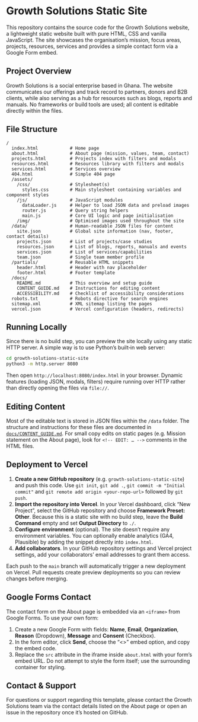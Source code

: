 # Growth Solutions Static Site

This repository contains the source code for the Growth Solutions website, a lightweight static website built with pure HTML, CSS and vanilla JavaScript. The site showcases the organisation’s mission, focus areas, projects, resources, services and provides a simple contact form via a Google Form embed.

## Project Overview

Growth Solutions is a social enterprise based in Ghana. The website communicates our offerings and track record to partners, donors and B2B clients, while also serving as a hub for resources such as blogs, reports and manuals. No frameworks or build tools are used; all content is editable directly within the files.

## File Structure

```
/
  index.html            # Home page
  about.html            # About page (mission, values, team, contact)
  projects.html         # Projects index with filters and modals
  resources.html        # Resources library with filters and modals
  services.html         # Services overview
  404.html              # Simple 404 page
  /assets/
    /css/               # Stylesheet(s)
      styles.css        # Main stylesheet containing variables and component styles
    /js/                # JavaScript modules
      dataLoader.js     # Helper to load JSON data and preload images
      router.js         # Query string helpers
      main.js           # Core UI logic and page initialisation
    /img/               # Optimised images used throughout the site
  /data/                # Human‑readable JSON files for content
    site.json           # Global site information (nav, footer, contact details)
    projects.json       # List of projects/case studies
    resources.json      # List of blogs, reports, manuals and events
    services.json       # List of services/capabilities
    team.json           # Single team member profile
  /partials/            # Reusable HTML snippets
    header.html         # Header with nav placeholder
    footer.html         # Footer template
  /docs/
    README.md           # This overview and setup guide
    CONTENT_GUIDE.md    # Instructions for editing content
    ACCESSIBILITY.md    # Checklist of accessibility considerations
  robots.txt            # Robots directive for search engines
  sitemap.xml           # XML sitemap listing the pages
  vercel.json           # Vercel configuration (headers, redirects)
```

## Running Locally

Since there is no build step, you can preview the site locally using any static HTTP server. A simple way is to use Python’s built‑in web server:

```sh
cd growth-solutions-static-site
python3 -m http.server 8080
```

Then open `http://localhost:8080/index.html` in your browser. Dynamic features (loading JSON, modals, filters) require running over HTTP rather than directly opening the files via `file://`.

## Editing Content

Most of the editable text is stored in JSON files within the `/data` folder. The structure and instructions for these files are documented in [`docs/CONTENT_GUIDE.md`](./CONTENT_GUIDE.md). For small copy edits on static pages (e.g. Mission statement on the About page), look for `<!-- EDIT: … -->` comments in the HTML files.

## Deployment to Vercel

1. **Create a new GitHub repository** (e.g. `growth-solutions-static-site`) and push this code. Use `git init`, `git add .`, `git commit -m "Initial commit"` and `git remote add origin <your-repo-url>` followed by `git push`.
2. **Import the repository into Vercel**. In your Vercel dashboard, click “New Project”, select the GitHub repository and choose **Framework Preset: Other**. Because this is a static site with no build step, leave the **Build Command** empty and set **Output Directory** to `./`.
3. **Configure environment** (optional). The site doesn’t require any environment variables. You can optionally enable analytics (GA4, Plausible) by adding the snippet directly into `index.html`.
4. **Add collaborators**. In your GitHub repository settings and Vercel project settings, add your collaborators’ email addresses to grant them access.

Each push to the `main` branch will automatically trigger a new deployment on Vercel. Pull requests create preview deployments so you can review changes before merging.

## Google Forms Contact

The contact form on the About page is embedded via an `<iframe>` from Google Forms. To use your own form:

1. Create a new Google Form with fields: **Name**, **Email**, **Organization**, **Reason** (Dropdown), **Message** and **Consent** (Checkbox).
2. In the form editor, click **Send**, choose the “<>” embed option, and copy the embed code.
3. Replace the `src` attribute in the iframe inside `about.html` with your form’s embed URL. Do not attempt to style the form itself; use the surrounding container for styling.

## Contact & Support

For questions or support regarding this template, please contact the Growth Solutions team via the contact details listed on the About page or open an issue in the repository once it’s hosted on GitHub.
